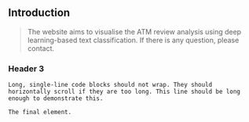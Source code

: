  ## Introduction
> The website aims to visualise the ATM review analysis using deep learning-based text classification.
> If there is any question, please contact. 

### Header 3


```
Long, single-line code blocks should not wrap. They should horizontally scroll if they are too long. This line should be long enough to demonstrate this.
```

```
The final element.
```
